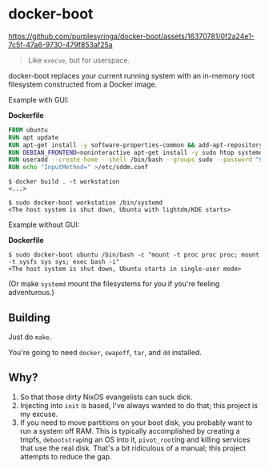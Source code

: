 # docker-boot

https://github.com/purplesyringa/docker-boot/assets/16370781/0f2a24e1-7c5f-47a6-9730-479f853af25a

> Like `execve`, but for userspace.

docker-boot replaces your current running system with an in-memory root filesystem constructed from a Docker image.

Example with GUI:

**Dockerfile**

```dockerfile
FROM ubuntu
RUN apt update
RUN apt-get install -y software-properties-common && add-apt-repository ppa:mozillateam/ppa
RUN DEBIAN_FRONTEND=noninteractive apt-get install -y sudo htop systemd sddm kde-plasma-desktop firefox-esr
RUN useradd --create-home --shell /bin/bash --groups sudo --password "$(perl -e "print crypt('cutie', 'sa');")" --user-group purplesyringa
RUN echo "InputMethod=" >/etc/sddm.conf
```

```shell
$ docker build . -t workstation
<...>

$ sudo docker-boot workstation /bin/systemd
<The host system is shut down, Ubuntu with lightdm/KDE starts>
```

Example without GUI:

**Dockerfile**

```shell
$ sudo docker-boot ubuntu /bin/bash -c "mount -t proc proc proc; mount -t sysfs sys sys; exec bash -i"
<The host system is shut down, Ubuntu starts in single-user mode>
```

(Or make `systemd` mount the filesystems for you if you're feeling adventurous.)


## Building

Just do `make`.

You're going to need `docker`, `swapoff`, `tar`, and `dd` installed.


## Why?

1. So that those dirty NixOS evangelists can suck dick.
2. Injecting into `init` is based, I've always wanted to do that; this project is my excuse.
3. If you need to move partitions on your boot disk, you probably want to run a system off RAM. This is typically accomplished by creating a tmpfs, `debootstrap`ing an OS into it, `pivot_root`ing and killing services that use the real disk. That's a bit ridiculous of a manual; this project attempts to reduce the gap.
